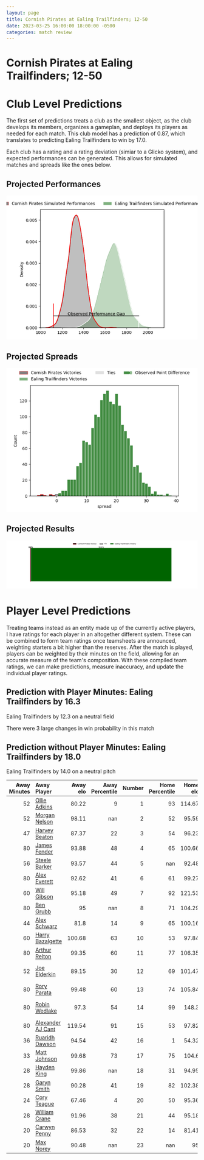 ```yaml
---  
layout: page  
title: Cornish Pirates at Ealing Trailfinders; 12-50  
date: 2023-03-25 16:00:00 18:00:00 -0500  
categories: match review  
---
```

# Cornish Pirates at Ealing Trailfinders; 12-50

# Club Level Predictions


The first set of predictions treats a club as the smallest object, as the club develops its members, organizes a gameplan, and deploys its players as needed for each match. This club model has a prediction of 0.87, which translates to predicting Ealing Trailfinders to win by 17.0.

Each club has a rating and a rating deviation (simiar to a Glicko system), and expected performances can be generated. This allows for simulated matches and spreads like the ones below.
## Projected Performances


![Projected Performances](plots/performances_2023-03-25-EalingTrailfinders-CornishPirates.png)
## Projected Spreads


![Projected Spreads](plots/spreads_2023-03-25-EalingTrailfinders-CornishPirates.png)
## Projected Results


![Projected Results](plots/resultbar_2023-03-25-EalingTrailfinders-CornishPirates.png)
# Player Level Predictions


Treating teams instead as an entity made up of the currently active players, I have ratings for each player in an altogether different system. These can be combined to form team ratings once teamsheets are announced, weighting starters a bit higher than the reserves. After the match is played, players can be weighted by their minutes on the field, allowing for an accurate measure of the team's composition. With these compiled team ratings, we can make predictions, measure inaccuracy, and update the individual player ratings.
## Prediction with Player Minutes: Ealing Trailfinders by 16.3


Ealing Trailfinders by 12.3 on a neutral field

There were 3 large changes in win probability in this match
## Prediction without Player Minutes: Ealing Trailfinders by 18.0


Ealing Trailfinders by 14.0 on a neutral pitch



|   Away Minutes | Away Player                                                      |   Away elo |   Away Percentile |   Number |   Home Percentile |   Home elo | Home Player                                                                  |   Home Minutes |
|---------------:|:-----------------------------------------------------------------|-----------:|------------------:|---------:|------------------:|-----------:|:-----------------------------------------------------------------------------|---------------:|
|             52 | [Ollie Adkins](..//playerfiles//OllieAdkins_cleaned.md)          |      80.22 |                 9 |        1 |                93 |     114.67 | [Will Davis](..//playerfiles//WillDavis_cleaned.md)                          |             79 |
|             52 | [Morgan Nelson](..//playerfiles//MorganNelson_cleaned.md)        |      98.11 |               nan |        2 |                52 |      95.59 | [Alun Walker](..//playerfiles//AlunWalker_cleaned.md)                        |             69 |
|             47 | [Harvey Beaton](..//playerfiles//HarveyBeaton_cleaned.md)        |      87.37 |                22 |        3 |                54 |      96.23 | [George Davis](..//playerfiles//GeorgeDavis_cleaned.md)                      |             60 |
|             80 | [James Fender](..//playerfiles//JamesFender_cleaned.md)          |      93.88 |                48 |        4 |                65 |     100.66 | [Andrew Davidson](..//playerfiles//AndrewDavidson_cleaned.md)                |             80 |
|             56 | [Steele Barker](..//playerfiles//SteeleBarker_cleaned.md)        |      93.57 |                44 |        5 |               nan |      92.48 | [Barney Maddison](..//playerfiles//BarneyMaddison_cleaned.md)                |             80 |
|             80 | [Alex Everett](..//playerfiles//AlexEverett_cleaned.md)          |      92.62 |                41 |        6 |                61 |      99.27 | [Rob Farrar](..//playerfiles//RobFarrar_cleaned.md)                          |             80 |
|             60 | [Will Gibson](..//playerfiles//WillGibson_cleaned.md)            |      95.18 |                49 |        7 |                92 |     121.53 | [Ollie Newman](..//playerfiles//OllieNewman_cleaned.md)                      |             52 |
|             80 | [Ben Grubb](..//playerfiles//BenGrubb_cleaned.md)                |      95    |               nan |        8 |                71 |     104.29 | [Jack Digby](..//playerfiles//JackDigby_cleaned.md)                          |             70 |
|             44 | [Alex Schwarz](..//playerfiles//AlexSchwarz_cleaned.md)          |      81.8  |                14 |        9 |                65 |     100.16 | [Craig Hampson](..//playerfiles//CraigHampson_cleaned.md)                    |             65 |
|             60 | [Harry Bazalgette](..//playerfiles//HarryBazalgette_cleaned.md)  |     100.68 |                63 |       10 |                53 |      97.84 | [Craig Willis](..//playerfiles//CraigWillis_cleaned.md)                      |             33 |
|             80 | [Arthur Relton](..//playerfiles//ArthurRelton_cleaned.md)        |      99.35 |                60 |       11 |                77 |     106.35 | [Cian Kelleher](..//playerfiles//CianKelleher_cleaned.md)                    |             80 |
|             52 | [Joe Elderkin](..//playerfiles//JoeElderkin_cleaned.md)          |      89.15 |                30 |       12 |                69 |     101.47 | [Patrick Benjamin Howard](..//playerfiles//PatrickBenjaminHoward_cleaned.md) |             78 |
|             80 | [Rory Parata](..//playerfiles//RoryParata_cleaned.md)            |      99.48 |                60 |       13 |                74 |     105.84 | [Max Bodilly](..//playerfiles//MaxBodilly_cleaned.md)                        |             80 |
|             80 | [Robin Wedlake](..//playerfiles//RobinWedlake_cleaned.md)        |      97.3  |                54 |       14 |                99 |     148.3  | [James Cordy-Redden](..//playerfiles//JamesCordy-Redden_cleaned.md)          |             80 |
|             80 | [Alexander AJ Cant](..//playerfiles//AlexanderAJCant_cleaned.md) |     119.54 |                91 |       15 |                53 |      97.82 | [Jonah Holmes](..//playerfiles//JonahHolmes_cleaned.md)                      |             80 |
|             36 | [Ruaridh Dawson](..//playerfiles//RuaridhDawson_cleaned.md)      |      94.54 |                42 |       16 |                 1 |      54.32 | [Dan Lancaster](..//playerfiles//DanLancaster_cleaned.md)                    |             47 |
|             33 | [Matt Johnson](..//playerfiles//MattJohnson_cleaned.md)          |      99.68 |                73 |       17 |                75 |     104.6  | [Simon Uzokwe](..//playerfiles//SimonUzokwe_cleaned.md)                      |             28 |
|             28 | [Hayden King](..//playerfiles//HaydenKing_cleaned.md)            |      99.86 |               nan |       18 |                31 |      94.95 | [Ross Kane](..//playerfiles//RossKane_cleaned.md)                            |             20 |
|             28 | [Garyn Smith](..//playerfiles//GarynSmith_cleaned.md)            |      90.28 |                41 |       19 |                82 |     102.38 | [Jordan Burns](..//playerfiles//JordanBurns_cleaned.md)                      |             15 |
|             24 | [Cory Teague](..//playerfiles//CoryTeague_cleaned.md)            |      67.46 |                 4 |       20 |                50 |      95.36 | [Shaun Malton](..//playerfiles//ShaunMalton_cleaned.md)                      |             11 |
|             28 | [William Crane](..//playerfiles//WilliamCrane_cleaned.md)        |      91.96 |                38 |       21 |                44 |      95.18 | [Will Montgomery](..//playerfiles//WillMontgomery_cleaned.md)                |             10 |
|             20 | [Carwyn Penny](..//playerfiles//CarwynPenny_cleaned.md)          |      86.53 |                32 |       22 |                14 |      81.41 | [Reuben Bird-Tulloch](..//playerfiles//ReubenBird-Tulloch_cleaned.md)        |              2 |
|             20 | [Max Norey](..//playerfiles//MaxNorey_cleaned.md)                |      90.48 |               nan |       23 |               nan |      95    | [Lefty Zigiriadis](..//playerfiles//LeftyZigiriadis_cleaned.md)              |              1 |

